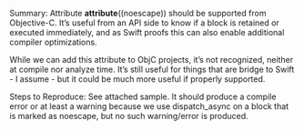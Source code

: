 Summary:
Attribute __attribute__((noescape)) should be supported from Objective-C. It’s useful from an API side to know if a block is retained or executed immediately, and as Swift proofs this can also enable additional compiler optimizations.

While we can add this attribute to ObjC projects, it’s not recognized, neither at compile nor analyze time. It’s still useful for things that are bridge to Swift - I assume - but it could be much more useful if properly supported.

Steps to Reproduce:
See attached sample. It should produce a compile error or at least a warning because we use dispatch_async on a block that is marked as noescape, but no such warning/error is produced.